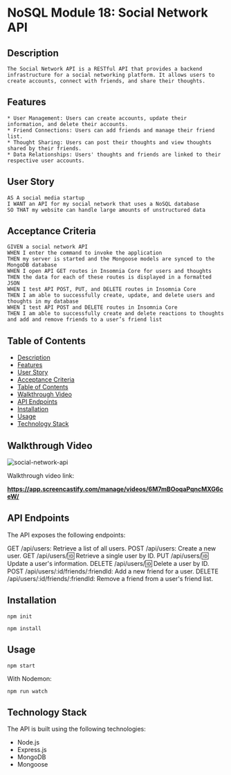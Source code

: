 # NoSQL Module 18: Social Network API
   
## Description

```
The Social Network API is a RESTful API that provides a backend infrastructure for a social networking platform. It allows users to create accounts, connect with friends, and share their thoughts.
```

## Features

```
* User Management: Users can create accounts, update their information, and delete their accounts.
* Friend Connections: Users can add friends and manage their friend list.
* Thought Sharing: Users can post their thoughts and view thoughts shared by their friends.
* Data Relationships: Users' thoughts and friends are linked to their respective user accounts.
  ```

## User Story

```
AS A social media startup
I WANT an API for my social network that uses a NoSQL database
SO THAT my website can handle large amounts of unstructured data
```

## Acceptance Criteria

```
GIVEN a social network API
WHEN I enter the command to invoke the application
THEN my server is started and the Mongoose models are synced to the MongoDB database
WHEN I open API GET routes in Insomnia Core for users and thoughts
THEN the data for each of these routes is displayed in a formatted JSON
WHEN I test API POST, PUT, and DELETE routes in Insomnia Core
THEN I am able to successfully create, update, and delete users and thoughts in my database
WHEN I test API POST and DELETE routes in Insomnia Core
THEN I am able to successfully create and delete reactions to thoughts and add and remove friends to a user’s friend list
```
   
## Table of Contents
- [Description](#description)
- [Features](#features)
- [User Story](#user-story)
- [Acceptance Criteria](#acceptance-criteria)
- [Table of Contents](#table-of-contents)
- [Walkthrough Video](#walkthrough-video)
- [API Endpoints](#api-endpoints)
- [Installation](#installation)
- [Usage](#usage)
- [Technology Stack](#technology-stack)

## Walkthrough Video
  
![social-network-api](./assets/social-network-api.gif)

Walkthrough video link:

**https://app.screencastify.com/manage/videos/6M7mBOoqaPqncMXG6ceW/**

## API Endpoints
The API exposes the following endpoints:

GET /api/users: Retrieve a list of all users.
POST /api/users: Create a new user.
GET /api/users/:id: Retrieve a single user by ID.
PUT /api/users/:id: Update a user's information.
DELETE /api/users/:id: Delete a user by ID.
POST /api/users/:id/friends/:friendId: Add a new friend for a user.
DELETE /api/users/:id/friends/:friendId: Remove a friend from a user's friend list.

## Installation  
  
`npm init`

`npm install`
  
## Usage
  
`npm start`

With Nodemon:

`npm run watch`

## Technology Stack
The API is built using the following technologies:

* Node.js
* Express.js
* MongoDB
* Mongoose
